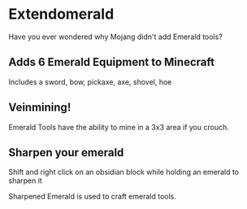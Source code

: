 # Extendomerald
Have you ever wondered why Mojang didn't add Emerald tools?


##  Adds 6 Emerald Equipment to Minecraft

Includes a sword, bow, pickaxe, axe, shovel, hoe

## Veinmining!

Emerald Tools have the ability to mine in a 3x3 area if you crouch.

## Sharpen your emerald

Shift and right click on an obsidian block while holding an emerald to sharpen it

Sharpened Emerald is used to craft emerald tools.
